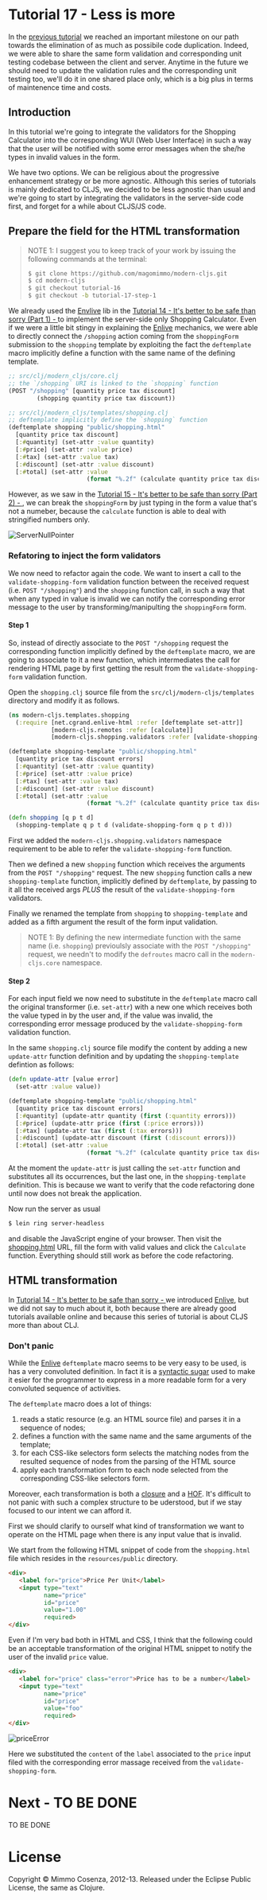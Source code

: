 # Tutorial 17 - Less is more

In the [previous tutorial][1] we reached an important milestone on our
path towards the elimination of as much as possibile code
duplication. Indeed, we were able to share the same form validation
and corresponding unit testing codebase between the client and
server. Anytime in the future we should need to update the validation
rules and the corresponding unit testing too, we'll do it in one
shared place only, which is a big plus in terms of maintenence time
and costs.

## Introduction

In this tutorial we're going to integrate the validators for the
Shopping Calculator into the corresponding WUI (Web User Interface) in
such a way that the user will be notified with some error messages when
the she/he types in invalid values in the form.

We have two options. We can be religious about the progressive
enhancement strategy or be more agnostic. Although this series of
tutorials is mainly dedicated to CLJS, we decided to be less agnostic
than usual and we're going to start by integrating the validators in
the server-side code first, and forget for a while about CLJS/JS code.

## Prepare the field for the HTML transformation

> NOTE 1: I suggest you to keep track of your work by issuing the
> following commands at the terminal:
> 
> ```bash
> $ git clone https://github.com/magomimmo/modern-cljs.git
> $ cd modern-cljs
> $ git checkout tutorial-16
> $ git checkout -b tutorial-17-step-1
> ```

We already used the [Envlive][2] lib in the
[Tutorial 14 - It's better to be safe than sorry (Part 1) - ][3] to
implement the server-side only Shopping Calculator. Even if we were a
little bit stingy in explaining the [Enlive][2] mechanics, we were
able to directly connect the `/shopping` action coming from the
`shoppingForm` submission to the `shopping` template by exploiting the
fact the `deftemplate` macro implicitly define a function with the
same name of the defining template.

```clj
;; src/clj/modern_cljs/core.clj
;; the `/shopping` URI is linked to the `shopping` function
(POST "/shopping" [quantity price tax discount]
        (shopping quantity price tax discount))
```

```clj
;; src/clj/modern_cljs/templates/shopping.clj
;; deftemplate implicitly define the `shopping` function
(deftemplate shopping "public/shopping.html"
  [quantity price tax discount]
  [:#quantity] (set-attr :value quantity)
  [:#price] (set-attr :value price)
  [:#tax] (set-attr :value tax)
  [:#discount] (set-attr :value discount)
  [:#total] (set-attr :value 
                      (format "%.2f" (calculate quantity price tax discount))))
```

However, as we saw in the
[Tutorial 15 - It's better to be safe than sorry (Part 2) - ][4], we
can break the `shoppingForm` by just typing in the form a value that's
not a numeber, because the `calculate` function is able to deal with
stringified numbers only.

![ServerNullPointer][5]

### Refatoring to inject the form validators

We now need to refactor again the code. We want to insert a call to
the `validate-shopping-form` validation function between the received
request (i.e. `POST "/shopping"`) and the `shopping` function call, in
such a way that when any typed in value is invalid we can notify the
corresponding error message to the user by transforming/manipulting
the `shoppingForm` form.

#### Step 1

So, instead of directly associate to the `POST "/shopping` request the
corresponding function implicitly defined by the `deftemplate` macro,
we are going to associate to it a new function, which intermediates
the call for rendering HTML page by first getting the result from the
`validate-shopping-form` validation function.

Open the `shopping.clj` source file from the
`src/clj/modern-cljs/templates` directory and modify it as follows.

```clj
(ns modern-cljs.templates.shopping
  (:require [net.cgrand.enlive-html :refer [deftemplate set-attr]]
            [modern-cljs.remotes :refer [calculate]]
            [modern-cljs.shopping.validators :refer [validate-shopping-form]]))

(deftemplate shopping-template "public/shopping.html"
  [quantity price tax discount errors]
  [:#quantity] (set-attr :value quantity)
  [:#price] (set-attr :value price)
  [:#tax] (set-attr :value tax)
  [:#discount] (set-attr :value discount)
  [:#total] (set-attr :value 
                      (format "%.2f" (calculate quantity price tax discount))))

(defn shopping [q p t d]
  (shopping-template q p t d (validate-shopping-form q p t d)))
```

First we added the `modern-cljs.shopping.validators`
namespace requirement to be able to refer the `validate-shopping-form`
function.

Then we defined a new `shopping` function which receives the arguments
from the `POST "/shopping"` request. The new `shopping` function calls
a new `shopping-template` function, implicitly defined by
`deftemplate`, by passing to it all the received args *PLUS* the
result of the `validate-shopping-form` validators.

Finally we renamed the template from `shopping` to `shopping-template`
and added as a fifth argument the result of the form input validation.

> NOTE 1: By defining the new intermediate function with the same name
> (i.e. `shopping`) previoulsly associate with the `POST "/shopping"`
> request, we needn't to modify the `defroutes` macro call in the
> `modern-cljs.core` namespace.

#### Step 2

For each input field we now need to substitute in the `deftemplate`
macro call the original transformer (i.e. `set-attr`) with a new one
which receives both the value typed in by the user and, if the value
was invalid, the corresponding error message produced by the
`validate-shopping-form` validation function.

In the same `shopping.clj` source file modify the content by adding a
new `update-attr` function definition and by updating the
`shopping-template` defintion as follows:

```clj
(defn update-attr [value error]
  (set-attr :value value))

(deftemplate shopping-template "public/shopping.html"
  [quantity price tax discount errors]
  [:#quantity] (update-attr quantity (first (:quantity errors)))
  [:#price] (update-attr price (first (:price errors)))
  [:#tax] (update-attr tax (first (:tax errors)))
  [:#discount] (update-attr discount (first (:discount errors)))
  [:#total] (set-attr :value 
                      (format "%.2f" (calculate quantity price tax discount))))
```

At the moment the `update-attr` is just calling the `set-attr`
function and substitutes all its occurrences, but the last one, in the
`shopping-template` definition. This is because we want to verify that
the code refactoring done until now does not break the application.

Now run the server as usual

```bash
$ lein ring server-headless
```

and disable the JavaScript engine of your browser. Then visit the
[shopping.html][10] URL, fill the form with valid values and click the
`Calculate` function. Everything should still work as before the code
refactoring.

## HTML transformation

In [Tutorial 14 - It's better to be safe than sorry - ][3] we
introduced [Enlive][2], but we did not say to much about it, both
because there are already good tutorials available online and because
this series of tutorial is about CLJS more than about CLJ.

### Don't panic

While the [Enlive][2] `deftemplate` macro seems to be very easy to be
used, is has a very convoluted definition. In fact it is a
[syntactic sugar][6] used to make it esier for the programmer to
express in a more readable form for a very convoluted sequence of
activities.

The `deftemplate` macro does a lot of things:

1. reads a static resource (e.g. an HTML source file)
   and parses it in a sequence of nodes; 
2. defines a function with the same name and the same arguments of the template;
4. for each CSS-like selectors form selects the matching nodes from
   the resulted sequence of nodes from the parsing of the HTML source
5. apply each transformation form to each node selected from the
   corresponding CSS-like selectors form.

Moreover, each transformation is both a [closure][7] and a
[HOF][8]. It's difficult to not panic with such a complex structure to
be uderstood, but if we stay focused to our intent we can afford it.

First we should clarify to ourself what kind of transformation we want
to operate on the HTML page when there is any input value that is
invalid.

We start from the following HTML snippet of code from the `shopping.html` file which resides in the `resources/public` directory.

```html
<div>
   <label for="price">Price Per Unit</label>
   <input type="text"
          name="price"
          id="price"
          value="1.00"
          required>
</div>
```

Even if I'm very bad both in HTML and CSS, I think that the following
could be an acceptable transformation of the original HTML snippet to
notify the user of the invalid `price` value.

```html
<div>
   <label for="price" class="error">Price has to be a number</label>
   <input type="text"
          name="price"
          id="price"
          value="foo"
          required>
</div>
```

![priceError][9]

Here we substituted the `content` of the `label` associated to the
`price` input filed with the corresponding error massage received from
the `validate-shopping-form`.

# Next - TO BE DONE

TO BE DONE

# License

Copyright © Mimmo Cosenza, 2012-13. Released under the Eclipse Public
License, the same as Clojure.

[1]: https://github.com/magomimmo/modern-cljs/blob/master/doc/tutorial-16.md
[2]: https://github.com/cgrand/enlive
[3]: https://github.com/magomimmo/modern-cljs/blob/master/doc/tutorial-14.md
[4]: https://github.com/magomimmo/modern-cljs/blob/master/doc/tutorial-15.md#break-the-shopping-calculator-again-and-again
[5]: https://raw.github.com/magomimmo/modern-cljs/master/doc/images/ServerNullPointer.png
[6]: http://en.wikipedia.org/wiki/Syntactic_sugar
[7]: http://en.wikipedia.org/wiki/Closure_(computer_science)
[8]: http://en.wikipedia.org/wiki/Higher-order_function
[9]: https://raw.github.com/magomimmo/modern-cljs/master/doc/images/price-error.png
[10]: http://localhost:3000/shopping.html



[2]: https://github.com/cemerick/valip
[3]: https://github.com/cemerick
[4]: https://github.com/cemerick/clojurescript.test
[5]: https://github.com/cemerick/clojurescript.test#why
[6]: https://github.com/cemerick/clojurescript.test#using-with-lein-cljsbuild
[7]: http://phantomjs.org/
[8]: http://en.wikipedia.org/wiki/WebKit
[9]: http://phantomjs.org/download.html
[10]: https://github.com/cemerick/clojurescript.test/blob/master/runners/phantomjs.js
[11]: https://help.github.com/articles/fork-a-repo
[12]: https://github.com/cemerick/clojurescript.test#usage
[13]: https://github.com/clojure/clojurescript/wiki/Differences-from-Clojure
[14]: https://github.com/emezeske
[15]: https://github.com/emezeske/lein-cljsbuild/blob/0.3.2/doc/CROSSOVERS.md#sharing-macros-between-clojure-and-clojurescript
[16]: https://github.com/lynaghk/cljx
[17]: https://github.com/lynaghk
[18]: https://github.com/emezeske/lein-cljsbuild
[19]: https://github.com/technomancy/leiningen

